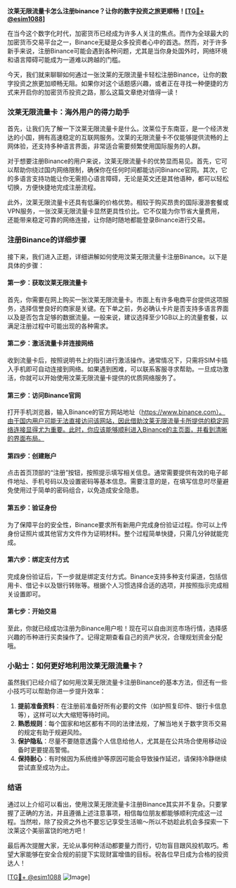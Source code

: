 **汶莱无限流量卡怎么注册binance？让你的数字投资之旅更顺畅！[[TG💪+ @esim1088](https://t.me/s/esim1088)]**

在当今这个数字化时代，加密货币已经成为许多人关注的焦点。而作为全球最大的加密货币交易平台之一，Binance无疑是众多投资者心中的首选。然而，对于许多新手来说，注册Binance可能会遇到各种问题，尤其是当你身处国外时，网络环境和语言障碍可能成为一道难以跨越的门槛。

今天，我们就来聊聊如何通过一张汶莱的无限流量卡轻松注册Binance，让你的数字投资之旅更加顺畅无阻。如果你对这个话题感兴趣，或者正在寻找一种便捷的方式来开启你的加密货币投资之路，那么这篇文章绝对值得一读！

### 汶莱无限流量卡：海外用户的得力助手

首先，让我们先了解一下汶莱无限流量卡是什么。汶莱位于东南亚，是一个经济发达的小国，拥有高速稳定的互联网服务。汶莱的无限流量卡不仅能够提供流畅的上网体验，还支持多种语言界面，非常适合需要频繁使用国际服务的人群。

对于想要注册Binance的用户来说，汶莱无限流量卡的优势显而易见。首先，它可以帮助你绕过国内网络限制，确保你在任何时间都能访问Binance官网。其次，它的多语言支持功能让你无需担心语言障碍，无论是英文还是其他语种，都可以轻松切换，方便快捷地完成注册流程。

此外，汶莱无限流量卡还具有低廉的价格优势。相较于购买昂贵的国际漫游套餐或VPN服务，一张汶莱无限流量卡显然更具性价比。它不仅能为你节省大量费用，还能带来稳定可靠的网络连接，让你随时随地都能登录Binance进行交易。

### 注册Binance的详细步骤

接下来，我们进入正题，详细讲解如何使用汶莱无限流量卡注册Binance。以下是具体的步骤：

#### 第一步：获取汶莱无限流量卡

首先，你需要在网上购买一张汶莱无限流量卡。市面上有许多电商平台提供这项服务，选择信誉良好的商家是关键。在下单之前，务必确认卡片是否支持多语言界面以及是否包含足够的数据流量。一般来说，建议选择至少1GB以上的流量套餐，以满足注册过程中可能出现的各种需求。

#### 第二步：激活流量卡并连接网络

收到流量卡后，按照说明书上的指引进行激活操作。通常情况下，只需将SIM卡插入手机即可自动连接到网络。如果遇到困难，可以联系客服寻求帮助。一旦成功激活，你就可以开始使用汶莱无限流量卡提供的优质网络服务了。

#### 第三步：访问Binance官网

打开手机浏览器，输入Binance的官方网站地址（https://www.binance.com）。由于国内用户可能无法直接访问该网站，因此借助汶莱无限流量卡所提供的稳定网络连接显得尤为重要。此时，你应该能够顺利进入Binance的主页面，并看到清晰的界面布局。

#### 第四步：创建账户

点击首页顶部的“注册”按钮，按照提示填写相关信息。通常需要提供有效的电子邮件地址、手机号码以及设置密码等基本信息。需要注意的是，在填写信息时尽量避免使用过于简单的密码组合，以免造成安全隐患。

#### 第五步：验证身份

为了保障平台的安全性，Binance要求所有新用户完成身份验证过程。你可以上传身份证照片或其他官方文件作为证明材料。整个过程简单快捷，只需几分钟就能完成。

#### 第六步：绑定支付方式

完成身份验证后，下一步就是绑定支付方式。Binance支持多种支付渠道，包括信用卡、借记卡以及银行转账等。根据个人习惯选择合适的选项，并按照指示完成相关设置即可。

#### 第七步：开始交易

至此，你就已经成功注册为Binance用户啦！现在可以自由浏览市场行情，选择感兴趣的币种进行买卖操作了。记得定期查看自己的资产状况，合理规划资金分配哦。

### 小贴士：如何更好地利用汶莱无限流量卡？

虽然我们已经介绍了如何用汶莱无限流量卡注册Binance的基本方法，但还有一些小技巧可以帮助你进一步提升效率：

1. **提前准备资料**：在注册前准备好所有必要的文件（如护照复印件、银行卡信息等），这样可以大大缩短等待时间。
2. **熟悉规则**：每个国家和地区都有不同的法律法规，了解当地关于数字货币交易的规定有助于规避风险。
3. **保护隐私**：尽量不要随意透露个人信息给他人，尤其是在公共场合使用移动设备时更要提高警惕。
4. **保持耐心**：有时候因为系统维护等原因可能会导致操作延迟，请保持冷静继续尝试直至成功为止。

### 结语

通过以上介绍可以看出，使用汶莱无限流量卡注册Binance其实并不复杂。只要掌握了正确的方法，并且遵循上述注意事项，相信每位朋友都能够顺利完成这一过程。当然啦，除了投资之外也不要忘记享受生活嘛～所以不妨趁此机会多探索一下汶莱这个美丽富饶的地方吧！

最后再次提醒大家，无论从事何种活动都要量力而行，切勿盲目跟风投机取巧。希望大家能够在安全合规的前提下实现财富增值的目标。祝各位早日成为合格的投资达人！

[[TG💪+ @esim1088](https://t.me/s/esim1088) ![Image](https://i.postimg.cc/4NQfJmqS/Snipaste-2025-05-13-00-14-12.png)]